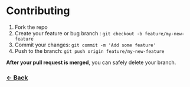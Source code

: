 # Contributing

1. Fork the repo
2. Create your feature or bug branch : `git checkout -b feature/my-new-feature`
3. Commit your changes: `git commit -m 'Add some feature'`
4. Push to the branch: `git push origin feature/my-new-feature`

**After your pull request is merged**, you can safely delete your branch.

### [<- Back](https://github.com/mbrn/material-table/)

